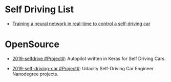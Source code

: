 # Self Driving List

- [Training a neural network in real-time to control a self-driving car](https://medium.com/@tantony/training-a-neural-network-in-real-time-to-control-a-self-driving-car-9ee5654978b7#.u0ieyc7a4)

# OpenSource

- [2019-selfdrive #Project#](https://github.com/littlemountainman/selfdrive): Autopilot written in Keras for Self Driving Cars.

- [2019-self-driving-car #Project#](https://github.com/ndrplz/self-driving-car): Udacity Self-Driving Car Engineer Nanodegree projects.
